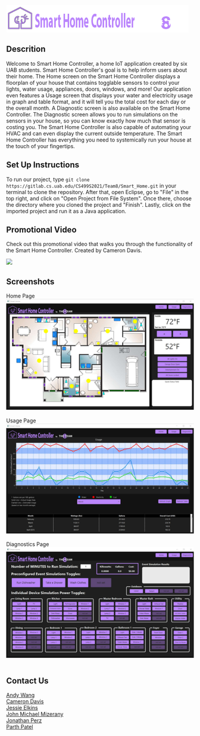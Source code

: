 ![](icon.png) 

## Descrition
Welcome to Smart Home Controller, a home IoT application created by six UAB students. Smart Home Controller's goal is to help inform users about their home. The Home screen on the Smart Home Controller displays a floorplan of your house that contains togglable sensors to control your lights, water usage, appliances, doors, windows, and more! Our application even features a Usage screen that displays your water and electricity usage in graph and table format, and it will tell you the total cost for each day or the overall month. A Diagnostic screen is also available on the Smart Home Controller. The Diagnostic screen allows you to run simulations on the sensors in your house, so you can know exactly how much that sensor is costing you. The Smart Home Controller is also capable of automating your HVAC and can even display the current outside temperature. The Smart Home Controller has everything you need to systemically run your house at the touch of your fingertips. 


## Set Up Instructions
To run our project, type ```git clone https://gitlab.cs.uab.edu/CS499S2021/Team8/Smart_Home.git``` in your terminal to clone the repository. After that, open Eclipse, go
to "File" in the top right, and click on "Open Project from File System". Once there, choose the directory where you cloned the project and "Finish". Lastly, click on the imported
project and run it as a Java application. <br>

## Promotional Video
Check out this promotional video that walks you through the functionality of the Smart Home Controller. Created by Cameron Davis. 

[![](http://img.youtube.com/vi/71wFHrUJ52g/0.jpg)](http://www.youtube.com/watch?v=71wFHrUJ52g "Smart Home Controller Video")

## Screenshots
Home Page <br>
![](homeScreen.jpg) <br> <br>
Usage Page <br>
![](usageScreen.jpg) <br> <br>
Diagnostics Page <br>
![](diagnosticsScreen.jpg) <br> <br>

## Contact Us
[Andy Wang](mailto:andywang@uab.edu) <br>
[Cameron Davis](mailto:camrhys@uab.edu) <br>
[Jessie Elkins](mailto:jelkins3@uab.edu) <br>
[John Michael Mizerany](mailto:jmmiz@uab.edu) <br>
[Jonathan Perz](mailto:jlperz@uab.edu) <br>
[Parth Patel](mailto:parth17@uab.edu) <br>